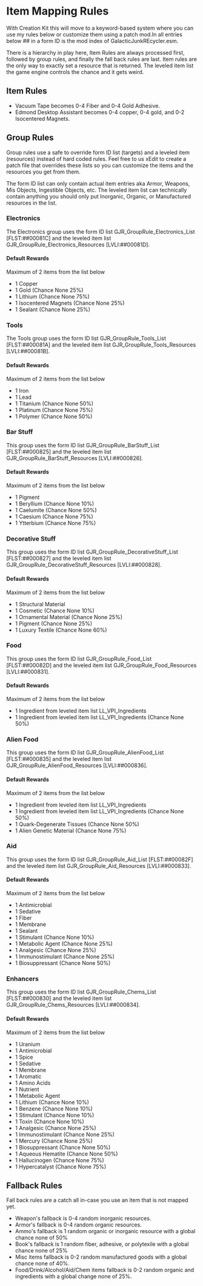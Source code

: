 # Item Mapping Rules
With Creation Kit this will move to a keyword-based system where you can use my rules below or customize them using a patch mod.In all entries below ## in a form ID is the mod index of GalacticJunkREcycler.esm. 

There is a hierarchy in play here, Item Rules are always processed first, followed by group rules, and finally the fall back rules are last. Item rules are the only way to exactly set a resource that is returned. The leveled item list the game engine controls the chance and it gets weird. 

## Item Rules
- Vacuum Tape becomes 0-4 Fiber and 0-4 Gold Adhesive.
- Edmond Desktop Assistant becomes 0-4 copper, 0-4 gold, and 0-2 Isocentered Magnets.

## Group Rules
Group rules use a safe to override form ID list (targets) and a leveled item (resources) instead of hard coded rules. Feel free to us xEdit to create a patch file that overrides these lists so you can customize the items and the resources you get from them.

The form ID list can only contain actual item entries aka Armor, Weapons, Mis Objects, Ingestible Objects, etc. The leveled item list can technically contain anything you should only put Inorganic, Organic, or Manufactured resources in the list. 

### Electronics
The Electronics group uses the form ID list GJR_GroupRule_Electronics_List [FLST:##00081C] and the leveled item list GJR_GroupRule_Electronics_Resources [LVLI:##00081D].

#### Default Rewards
Maximum of 2 items from the list below

- 1 Copper
- 1 Gold (Chance None 25%)
- 1 Lithium (Chance None 75%)
- 1 Isocentered Magnets (Chance None 25%)
- 1 Sealant (Chance None 25%)

### Tools
The Tools group uses the form ID list GJR_GroupRule_Tools_List [FLST:##00081A] and the leveled item list GJR_GroupRule_Tools_Resources [LVLI:##00081B].

#### Default Rewards
Maximum of 2 items from the list below

- 1 Iron
- 1 Lead
- 1 Titanium (Chance None 50%)
- 1 Platinum (Chance None 75%)
- 1 Polymer (Chance None 50%)

### Bar Stuff
This group uses the form ID list GJR_GroupRule_BarStuff_List [FLST:##000825] and the leveled item list GJR_GroupRule_BarStuff_Resources [LVLI:##000826].

#### Default Rewards
Maximum of 2 items from the list below

- 1 Pigment
- 1 Beryllium (Chance None 10%)
- 1 Caelumite (Chance None 50%)
- 1 Caesium (Chance None 75%)
- 1 Ytterbium (Chance None 75%)

### Decorative Stuff
This group uses the form ID list GJR_GroupRule_DecorativeStuff_List [FLST:##000827] and the leveled item list GJR_GroupRule_DecorativeStuff_Resources [LVLI:##000828].

#### Default Rewards
Maximum of 2 items from the list below

- 1 Structural Material
- 1 Cosmetic (Chance None 10%)
- 1 Ornamental Material (Chance None 25%)
- 1 Pigment (Chance None 25%)
- 1 Luxury Textile (Chance None 60%)

### Food
This group uses the form ID list GJR_GroupRule_Food_List [FLST:##00082D] and the leveled item list GJR_GroupRule_Food_Resources [LVLI:##000831].

#### Default Rewards
Maximum of 2 items from the list below

- 1 Ingredient from leveled item list LL_VPI_Ingredients
- 1 Ingredient from leveled item list  LL_VPI_Ingredients (Chance None 50%)

### Alien Food
This group uses the form ID list GJR_GroupRule_AlienFood_List [FLST:##000835] and the leveled item list GJR_GroupRule_AlienFood_Resources [LVLI:##000836].

#### Default Rewards
Maximum of 2 items from the list below

- 1 Ingredient from leveled item list LL_VPI_Ingredients
- 1 Ingredient from leveled item list  LL_VPI_Ingredients (Chance None 50%)
- 1 Quark-Degenerate Tissues (Chance None 50%)
- 1 Alien Genetic Material (Chance None 75%)

### Aid
This group uses the form ID list GJR_GroupRule_Aid_List [FLST:##00082F] and the leveled item list GJR_GroupRule_Aid_Resources [LVLI:##000833].

#### Default Rewards
Maximum of 2 items from the list below

- 1 Antimicrobial
- 1 Sedative
- 1 Fiber
- 1 Membrane
- 1 Sealant
- 1 Stimulant (Chance None 10%)
- 1 Metabolic Agent (Chance None 25%)
- 1 Analgesic (Chance None 25%)
- 1 Immunostimulant (Chance None 25%)
- 1 Biosuppressant (Chance None 50%)

### Enhancers
This group uses the form ID list GJR_GroupRule_Chems_List [FLST:##000830] and the leveled item list GJR_GroupRule_Chems_Resources [LVLI:##000834].

#### Default Rewards
Maximum of 2 items from the list below

- 1 Uranium
- 1 Antimicrobial
- 1 Spice
- 1 Sedative
- 1 Membrane
- 1 Aromatic
- 1 Amino Acids
- 1 Nutrient
- 1 Metabolic Agent
- 1 Lithium (Chance None 10%)
- 1 Benzene (Chance None 10%)
- 1 Stimulant (Chance None 10%)
- 1 Toxin (Chance None 10%)
- 1 Analgesic (Chance None 25%)
- 1 Immunostimulant (Chance None 25%)
- 1 Mercury (Chance None 25%)
- 1 Biosuppressant (Chance None 50%)
- 1 Aqueous Hematite (Chance None 50%)
- 1 Hallucinogen (Chance None 75%)
- 1 Hypercatalyst (Chance None 75%)

## Fallback Rules
Fall back rules are a catch all in-case you use an item that is not mapped yet. 

- Weapon's fallback is 0-4 random inorganic resources.
- Armor's fallback is 0-4 random organic resources.
- Ammo's fallback is 1 random organic or inorganic resource with a global chance none of 50%
- Book's fallback is 1 random fiber, adhesive, or polytexile with a global chance none of 25%
- Misc items fallback is 0-2 random manufactured goods with a global chance none of 40%.
- Food/Drink/Alcohol/Aid/Chem items fallback is 0-2 random organic and ingredients with a global change none of 25%.
